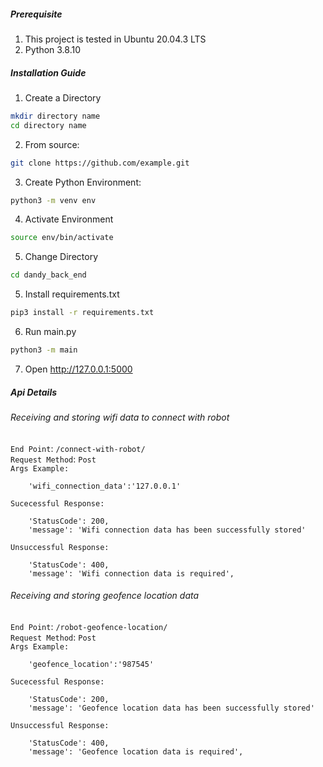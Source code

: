 
##### Prerequisite
1. This project is tested in Ubuntu 20.04.3 LTS
2. Python 3.8.10

##### Installation Guide
1. Create a Directory
```bash
mkdir directory name
cd directory name
```

2. From source:

```bash
git clone https://github.com/example.git
```

3. Create Python Environment:
```bash
python3 -m venv env
```
4. Activate Environment
```bash
source env/bin/activate
```
5. Change Directory
```bash
cd dandy_back_end
```
5. Install requirements.txt
```bash
pip3 install -r requirements.txt
```
6. Run main.py
```bash
python3 -m main
```
7. Open http://127.0.0.1:5000


 ##### Api Details

###### Receiving and storing wifi data to connect with robot

```End Point```: ```/connect-with-robot/``` <br>
```Request Method```: ```Post``` <br>
```Args Example: ```
```
    'wifi_connection_data':'127.0.0.1'
```

```Sucecessful Response: ```
```
    'StatusCode': 200,
    'message': 'Wifi connection data has been successfully stored'
```

```Unsuccessful Response: ```
```
    'StatusCode': 400,
    'message': 'Wifi connection data is required',
```


###### Receiving and storing geofence location data

```End Point```: ```/robot-geofence-location/``` <br>
```Request Method```: ```Post``` <br>
```Args Example: ```
```
    'geofence_location':'987545'
```

```Sucecessful Response: ```
```
    'StatusCode': 200,
    'message': 'Geofence location data has been successfully stored'
```

```Unsuccessful Response: ```
```
    'StatusCode': 400,
    'message': 'Geofence location data is required',
```